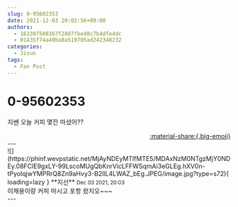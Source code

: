 ```yaml
---
slug: 0-95602353
date: 2021-12-03 20:02:56+09:00
authors:
  - 1633975083b7f28d7fbe48c7b4dfe4dc
  - 01435f74a49ba8a519705ad242348232
categories:
  - Jisun
tags:
  - Fan Post
---
```


# 0-95602353

<div class="post-container" markdown="1">
<div class="content-container md-sidebar__scrollwrap" markdown="1">

지쎈 오늘 커피 몇잔 마셨어??

</div>
</div>

<div style="text-align: right;" markdown="1">
<a href="https://weverse.io/fromis9/fanpost/0-95602353" style="text-align: right;">:material-share:{.big-emoji}</a>
</div>
---

<div class="comments-container md-sidebar__scrollwrap" markdown="1">
<div class="comment" markdown="1">
<div class='id-container' markdown="1">
![](https://phinf.wevpstatic.net/MjAyNDEyMTlfMTE5/MDAxNzM0NTgzMjY0NDEy.08FClE9gxLY-99LscoMUgQbKnrVicLFFWSqmAi3eGLEg.hXV0n-tPyoIqjwYMPRrQ8Zn9aHvy3-B2llL4LWAZ_bEg.JPEG/image.jpg?type=s72){ loading=lazy }
**<span class="artist">지선</span>** <small>Dec 03 2021, 20:03</small><br>
</div>
<div class='comment-body' markdown="1">
이채용이랑 커피 마시고 포항 왔지오~~~
</div>
</div>
</div>
---

